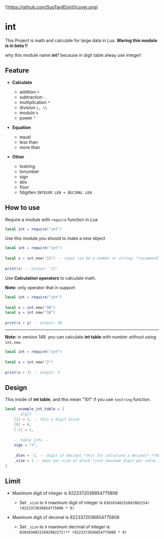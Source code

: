 ![https://github.com/SupTan85/int](cover.png)

# int

This Project is math and calculate for large data in Lua. **Waring this module is in beta !!**

why this module name **int**? because in digit table alway use integer!

## Feature

- **Calculate**
    - addition `+`
    - subtraction `-`
    - multiplication `*`
    - division `\, \\`
    - modulo `%`
    - power `^`

- **Equation**
    - equal
    - less than
    - more than
- **Other**
    - tostring
    - tonumber
    - sign
    - abs
    - floor
    - fdigitlen `INTEGER LEN + DECIMAL LEN`

## How to use

Require a module with `require` function in Lua
```lua
local int = require("int")
```

Use this module you should to make a new object
```lua
local int = require("int")

local x = int.new("13") -- input can be a number or string! *recommend to use string*

print(x) -- output: "13"
```

Use **Calculation operators** to calculate math.

**Note:** only operator that in support
```lua
local int = require("int")

local x = int.new("20")
local y = int.new("10")

print(x + y) -- output: 30
```
-----
**Note:** in version 148. you can calculate **int table** with number without using `int.new`
```lua
local int = require("int")

local x = int.new("2")

print(x + 2) -- output: 4

```
## Design

This inside of **int table**, and this mean "101" if you use `tostring` function.

```lua
local example_int_table = {
    -- digit --
    [1] = 1, -- this a digit block
    [0] = 0,
    [-1] = 1,

    -- table info --
    sign = "+",

    _dlen = -1, -- digit of decimal *this for calculate a decimal* **DO NOT CHANGE. HAVE LIMIT!!**
    _size = 1 -- mean per size of block *just maximum digit per value in the digit block* **DO NOT CHANGE. HAVE LIMIT!!**
}
```

## Limit
- Maximum digit of integer is 9223372036854775806
    - Set `_size` to `9` maximum digit of integer is `83010348331692982254! (9223372036854775806 * 9)`

- Maximum digit of decimal is 9223372036854775808
    - Set `_size` to `9` maximum decimal of integer is `83010348331692982272!** (9223372036854775808 * 9)`
